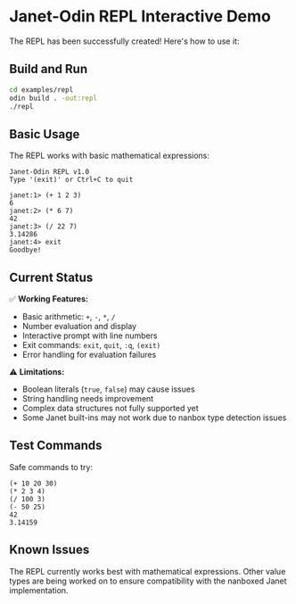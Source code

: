 # Janet-Odin REPL Interactive Demo

The REPL has been successfully created! Here's how to use it:

## Build and Run

```bash
cd examples/repl
odin build . -out:repl
./repl
```

## Basic Usage

The REPL works with basic mathematical expressions:

```
Janet-Odin REPL v1.0
Type '(exit)' or Ctrl+C to quit

janet:1> (+ 1 2 3)
6
janet:2> (* 6 7)
42
janet:3> (/ 22 7)
3.14286
janet:4> exit
Goodbye!
```

## Current Status

✅ **Working Features:**
- Basic arithmetic: `+`, `-`, `*`, `/`
- Number evaluation and display
- Interactive prompt with line numbers
- Exit commands: `exit`, `quit`, `:q`, `(exit)`
- Error handling for evaluation failures

⚠️ **Limitations:**
- Boolean literals (`true`, `false`) may cause issues
- String handling needs improvement
- Complex data structures not fully supported yet
- Some Janet built-ins may not work due to nanbox type detection issues

## Test Commands

Safe commands to try:
```janet
(+ 10 20 30)
(* 2 3 4)
(/ 100 3)
(- 50 25)
42
3.14159
```

## Known Issues

The REPL currently works best with mathematical expressions. Other value types are being worked on to ensure compatibility with the nanboxed Janet implementation.